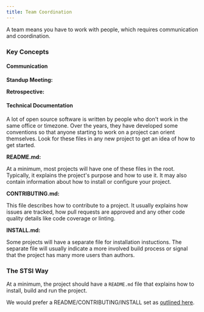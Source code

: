 ```yaml
---
title: Team Coordination
---
```


A team means you have to work with people, which requires communication and coordination.

### Key Concepts

#### Communication

**Standup Meeting:**

**Retrospective:**

#### Technical Documentation

A lot of open source software is written by people who don't work in the same office or timezone.
Over the years, they have developed some conventions so that anyone starting to work on a project can orient themselves.
Look for these files in any new project to get an idea of how to get started.

**README.md:**

At a minimum, most projects will have one of these files in the root.  Typically, it explains the project's purpose and how to use it.
It may also contain information about how to install or configure your project.

**CONTRIBUTING.md:**

This file describes how to contribute to a project.  It usually explains how issues are tracked, how pull requests are approved and any other code quality details like code coverage or linting.

**INSTALL.md:**

Some projects will have a separate file for installation instuctions.  The separate file will usually indicate a more involved build process or signal that the project has many more users than authors. 

### The STSI Way

At a minimum, the project should have a `README.md` file that explains how to install, build and run the project.

We would prefer a README/CONTRIBUTING/INSTALL set as [outlined here](https://github.com/LappleApple/feedmereadmes/blob/master/README-maturity-model.md#level-three-basic-readme).
